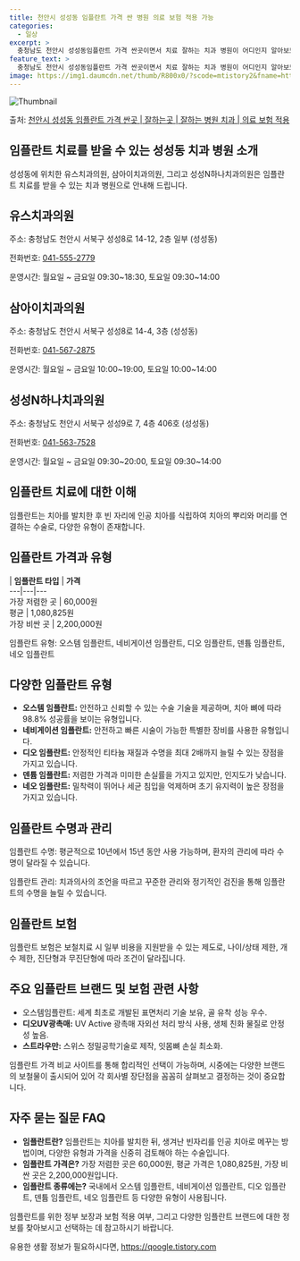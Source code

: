 ```yaml
---
title: 천안시 성성동 임플란트 가격 싼 병원 의료 보험 적용 가능
categories:
  - 일상
excerpt: >
  충청남도 천안시 성성동임플란트 가격 싼곳이면서 치료 잘하는 치과 병원이 어디인지 알아보도록 하겠습니다. 충청남도 천안시 성성동에 위치한 유스치과의원 삼아이치과의원 성성N하나치과의원 순서대로 안내 드리며, 임플란트 치료시 신경써야 할 부분 또한 같이 공유 드리겠습니다.2024년 임플란트 가격 살펴보기 👈 클릭임플란트 평균 가격유스치과의원표 내에 있는 전화 번호를 클릭 하시면 유스치과의원로 바로 전화 연결 됩니다.분류주소전화번호치과의원충청남도 천안시 서북구 성성8로 14-12, 2층 일부 (성성동)📞041-555-2779로 전화하기유스치과의원 위치 확인하기 👈 클릭요일운영시간월요일09:30~18:30화요일09:30~18:30수요일09:30~18:30목요일09:30~18:30..
feature_text: >
  충청남도 천안시 성성동임플란트 가격 싼곳이면서 치료 잘하는 치과 병원이 어디인지 알아보도록 하겠습니다. 충청남도 천안시 성성동에 위치한 유스치과의원 삼아이치과의원 성성N하나치과의원 순서대로 안내 드리며, 임플란트 치료시 신경써야 할 부분 또한 같이 공유 드리겠습니다.2024년 임플란트 가격 살펴보기 👈 클릭임플란트 평균 가격유스치과의원표 내에 있는 전화 번호를 클릭 하시면 유스치과의원로 바로 전화 연결 됩니다.분류주소전화번호치과의원충청남도 천안시 서북구 성성8로 14-12, 2층 일부 (성성동)📞041-555-2779로 전화하기유스치과의원 위치 확인하기 👈 클릭요일운영시간월요일09:30~18:30화요일09:30~18:30수요일09:30~18:30목요일09:30~18:30..
image: https://img1.daumcdn.net/thumb/R800x0/?scode=mtistory2&fname=https%3A%2F%2Fblog.kakaocdn.net%2Fdn%2Fc7mDsB%2FbtsGYQW5aGd%2FsDfq3gKXaHoAwTb2KZeBwK%2Fimg.webp
---
```


![Thumbnail](https://img1.daumcdn.net/thumb/R800x0/?scode=mtistory2&fname=https%3A%2F%2Fblog.kakaocdn.net%2Fdn%2Fc7mDsB%2FbtsGYQW5aGd%2FsDfq3gKXaHoAwTb2KZeBwK%2Fimg.webp)

<p>출처: <a href="https://qoogle.tistory.com/7126" rel="dofollow">천안시 성성동 임플란트 가격 싼곳 | 잘하는곳 | 잘하는 병원 치과 | 의료 보험 적용</a> </p>

## 임플란트 치료를 받을 수 있는 성성동 치과 병원 소개

성성동에 위치한 유스치과의원, 삼아이치과의원, 그리고 성성N하나치과의원은 임플란트 치료를 받을 수 있는 치과 병원으로 안내해 드립니다.

## 유스치과의원

주소: 충청남도 천안시 서북구 성성8로 14-12, 2층 일부 (성성동)

전화번호: [041-555-2779](tel:041-555-2779)

운영시간: 월요일 ~ 금요일 09:30~18:30, 토요일 09:30~14:00

## 삼아이치과의원

주소: 충청남도 천안시 서북구 성성8로 14-4, 3층 (성성동)

전화번호: [041-567-2875](tel:041-567-2875)

운영시간: 월요일 ~ 금요일 10:00~19:00, 토요일 10:00~14:00

## 성성N하나치과의원

주소: 충청남도 천안시 서북구 성성9로 7, 4층 406호 (성성동)

전화번호: [041-563-7528](tel:041-563-7528)

운영시간: 월요일 ~ 금요일 09:30~20:00, 토요일 09:30~14:00

## 임플란트 치료에 대한 이해

임플란트는 치아를 발치한 후 빈 자리에 인공 치아를 식립하여 치아의 뿌리와 머리를 연결하는 수술로, 다양한 유형이 존재합니다.

## 임플란트 가격과 유형

| **임플란트 타입** | **가격**  
---|---|---  
가장 저렴한 곳 | 60,000원  
평균 | 1,080,825원  
가장 비싼 곳 | 2,200,000원  
  
임플란트 유형: 오스템 임플란트, 네비게이션 임플란트, 디오 임플란트, 덴튬 임플란트, 네오 임플란트

## 다양한 임플란트 유형

  * **오스템 임플란트:** 안전하고 신뢰할 수 있는 수술 기술을 제공하며, 치아 뼈에 따라 98.8% 성공률을 보이는 유형입니다.
  * **네비게이션 임플란트:** 안전하고 빠른 시술이 가능한 특별한 장비를 사용한 유형입니다.
  * **디오 임플란트:** 안정적인 티타늄 재질과 수명을 최대 2배까지 늘릴 수 있는 장점을 가지고 있습니다.
  * **덴튬 임플란트:** 저렴한 가격과 미미한 손실률을 가지고 있지만, 인지도가 낮습니다.
  * **네오 임플란트:** 밀착력이 뛰어나 세균 침입을 억제하며 초기 유지력이 높은 장점을 가지고 있습니다.

## 임플란트 수명과 관리

임플란트 수명: 평균적으로 10년에서 15년 동안 사용 가능하며, 환자의 관리에 따라 수명이 달라질 수 있습니다.

임플란트 관리: 치과의사의 조언을 따르고 꾸준한 관리와 정기적인 검진을 통해 임플란트의 수명을 늘릴 수 있습니다.

## 임플란트 보험

임플란트 보험은 보철치료 시 일부 비용을 지원받을 수 있는 제도로, 나이/상태 제한, 개수 제한, 진단형과 무진단형에 따라 조건이
달라집니다.

## 주요 임플란트 브랜드 및 보험 관련 사항

  * 오스템임플란트: 세계 최초로 개발된 표면처리 기술 보유, 골 유착 성능 우수.
  * **디오UV광촉매:** UV Active 광촉매 자외선 처리 방식 사용, 생체 친화 물질로 안정성 높음.
  * **스트라우만:** 스위스 정밀공학기술로 제작, 잇몸뼈 손실 최소화.

임플란트 가격 비교 사이트를 통해 합리적인 선택이 가능하며, 시중에는 다양한 브랜드의 보철물이 출시되어 있어 각 회사별 장단점을 꼼꼼히
살펴보고 결정하는 것이 중요합니다.

## 자주 묻는 질문 FAQ

  * **임플란트란?** 임플란트는 치아를 발치한 뒤, 생겨난 빈자리를 인공 치아로 메꾸는 방법이며, 다양한 유형과 가격을 신중히 검토해야 하는 수술입니다.
  * **임플란트 가격은?** 가장 저렴한 곳은 60,000원, 평균 가격은 1,080,825원, 가장 비싼 곳은 2,200,000원입니다.
  * **임플란트 종류에는?** 국내에서 오스템 임플란트, 네비게이션 임플란트, 디오 임플란트, 덴튬 임플란트, 네오 임플란트 등 다양한 유형이 사용됩니다.

임플란트를 위한 정부 보장과 보험 적용 여부, 그리고 다양한 임플란트 브랜드에 대한 정보를 찾아보시고 선택하는 데 참고하시기 바랍니다.



 

유용한 생활 정보가 필요하시다면, <a href="https://qoogle.tistory.com" rel="dofollow">https://qoogle.tistory.com</a>


